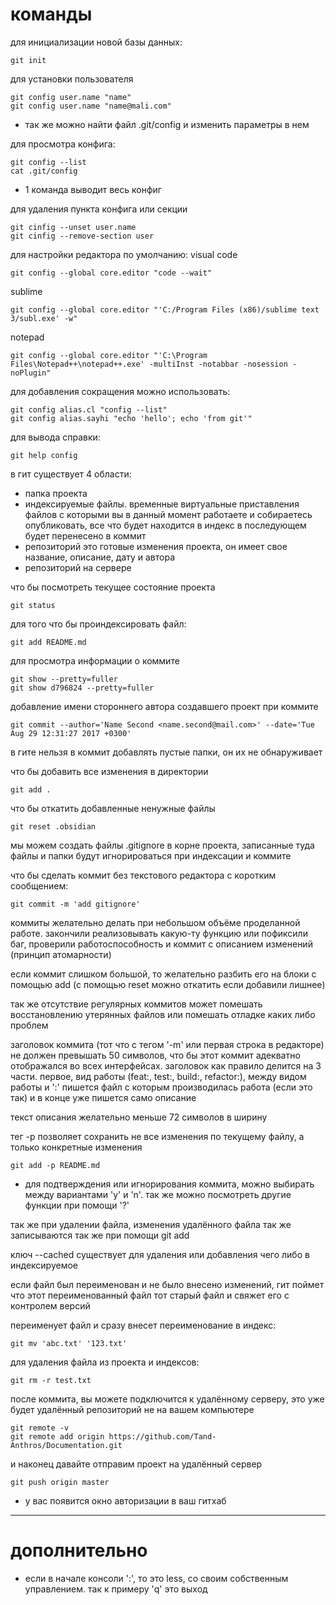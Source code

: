# команды
для инициализации новой базы данных:
```shell
git init
```

для установки пользователя
```shell
git config user.name "name"
git config user.name "name@mali.com"
```
- так же можно найти файл .git/config и изменить параметры в нем

для просмотра конфига:
```shell
git config --list
cat .git/config
```
- 1 команда выводит весь конфиг

для удаления пункта конфига или секции
```shell
git cinfig --unset user.name
git cinfig --remove-section user
```

для настройки редактора по умолчанию:
visual code
```shell
git config --global core.editor "code --wait"
```
sublime
```shell
git config --global core.editor "'C:/Program Files (x86)/sublime text 3/subl.exe' -w"
```
notepad
```shell
git config --global core.editor "'C:\Program Files\Notepad++\notepad++.exe' -multiInst -notabbar -nosession -noPlugin"
```

для добавления сокращения можно использовать:
```shell
git config alias.cl "config --list"
git config alias.sayhi "echo 'hello'; echo 'from git'"
```

для вывода справки:
```shell
git help config
```

в гит существует 4 области:
- папка проекта
- индексируемые файлы. временные виртуальные приставления файлов с которыми вы в данный момент работаете и собираетесь опубликовать, все что будет находится в индекс в последующем будет перенесено в коммит
- репозиторий это готовые изменения проекта, он имеет свое название, описание, дату и автора
- репозиторий на сервере

что бы посмотреть текущее состояние проекта
```shell
git status
```

для того что бы проиндексировать файл:
```shell
git add README.md
```

для просмотра информации о коммите
```shell
git show --pretty=fuller
git show d796824 --pretty=fuller
```

добавление имени стороннего автора создавшего проект при коммите
```shell
git commit --author='Name Second <name.second@mail.com>' --date='Tue Aug 29 12:31:27 2017 +0300'
```

в гите нельзя в коммит добавлять пустые папки, он их не обнаруживает

что бы добавить все изменения в директории
```shell
git add .
```

что бы откатить добавленные ненужные файлы
```shell
git reset .obsidian
```

мы можем создать файлы .gitignore в корне проекта, записанные туда файлы и папки будут игнорироваться при индексации и коммите

что бы сделать коммит без текстового редактора с коротким сообщением:
```shell
git commit -m 'add gitignore'
```

коммиты желательно делать при небольшом объёме проделанной работе. закончили реализовывать какую-ту функцию или пофиксили баг, проверили работоспособность и коммит с описанием изменений (принцип атомарности)

если коммит слишком большой, то желательно разбить его на блоки с помощью add (с помощью reset можно откатить если добавили лишнее)

так же отсутствие регулярных коммитов может помешать восстановлению утерянных файлов или помешать отладке каких либо проблем

заголовок коммита (тот что с тегом '-m' или первая строка в редакторе) не должен превышать 50 символов, что бы этот коммит адекватно отображался во всех интерфейсах. заголовок как правило делится на 3 части. первое, вид работы (feat:, test:, build:, refactor:), между видом работы и ':' пишется файл с которым производилась работа (если это так) и в конце уже пишется само описание

текст описания желательно меньше 72 символов в ширину

тег -p позволяет сохранить не все изменения по текущему файлу, а только конкретные изменения
```shell
git add -p README.md
```
- для подтверждения или игнорирования коммита, можно выбирать между вариантами 'y' и 'n'. так же можно посмотреть другие функции при помощи '?'

так же  при удалении файла, изменения удалённого файла так же записываются так же при помощи git add

ключ --cached существует для удаления или добавления чего либо в индексируемое

если файл был переименован и не было внесено изменений, гит поймет что этот переименованный файл тот старый файл и свяжет его с контролем версий

переименует файл и сразу внесет переименование в индекс:
```shell
git mv 'abc.txt' '123.txt'
```

для удаления файла из проекта и индексов:
```shell
git rm -r test.txt
```

после коммита, вы можете подключится к удалённому серверу, это уже будет удалённый репозиторий не на вашем компьютере
```shell
git remote -v
git remote add origin https://github.com/Tand-Anthros/Documentation.git
```

и наконец давайте отправим проект на удалённый сервер
```shell
git push origin master
```
- у вас появится окно авторизации в ваш гитхаб


---
# дополнительно
- если в начале консоли ':', то это less, со своим собственным управлением. так к примеру 'q' это выход